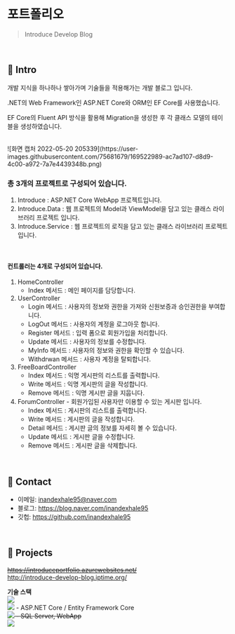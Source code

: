 # 포트폴리오
> Introduce Develop Blog

</br>

## :pushpin: Intro
개발 지식을 하나하나 쌓아가며 기술들을 적용해가는 개발 블로그 입니다.

.NET의 Web Framework인 ASP.NET Core와 ORM인 EF Core를 사용했습니다.

EF Core의 Fluent API 방식을 활용해 Migration을 생성한 후 각 클래스 모델의 테이블을 생성하였습니다.

<br/>
![화면 캡처 2022-05-20 205339](https://user-images.githubusercontent.com/75681679/169522989-ac7ad107-d8d9-4c00-a972-7a7e4439348b.png)

### 총 3개의 프로젝트로 구성되어 있습니다.
1. Introduce          : ASP.NET Core WebApp 프로젝트입니다. 
2. Introduce.Data     : 웹 프로젝트의 Model과 ViewModel을 담고 있는 클래스 라이브러리 프로젝트 입니다.
3. Introduce.Service  : 웹 프로젝트의 로직을 담고 있는 클래스 라이브러리 프로젝트 입니다.

<br/>

#### 컨트롤러는 4개로 구성되어 있습니다.
1. HomeController
    * Index 메서드 : 메인 페이지를 담당합니다.
3. UserController
    * Login 메서드 : 사용자의 정보와 권한을 가져와 신원보증과 승인권한을 부여합니다.
    * LogOut 메서드 : 사용자의 계정을 로그아웃 합니다.
    * Register 메서드 : 입력 폼으로 회원가입을 처리합니다.
    * Update 메서드 : 사용자의 정보를 수정합니다.
    * MyInfo 메서드 : 사용자의 정보와 권한을 확인할 수 있습니다.
    * Withdrwan 메서드 : 사용자 계정을 탈퇴합니다.
4. FreeBoardController
    * Index 메서드 : 익명 게시판의 리스트를 출력합니다.
    * Write 메서드 : 익명 게시판의 글을 작성합니다.
    * Remove 메서드 : 익명 게시판 글을 지웁니다.
5. ForumController - 회원가입된 사용자만 이용할 수 있는 게시판 입니다. 
    * Index 메서드 : 게시판의 리스트를 출력합니다.
    * Write 메서드 : 게시판의 글을 작성합니다.
    * Detail 메서드 : 게시판 글의 정보를 자세히 볼 수 있습니다.
    * Update 메서드 : 게시판 글을 수정합니다.
    * Remove 메서드 : 게시판 글을 삭제합니다.

</br>

## :pushpin: Contact
- 이메일: inandexhale95@naver.com
- 블로그: https://blog.naver.com/inandexhale95
- 깃헙: https://github.com/inandexhale95

</br>

## :pushpin: Projects
~~https://introduceportfolio.azurewebsites.net/~~
<br/>
http://introduce-develop-blog.iptime.org/

**기술 스택**
<br/>
<img src="https://img.shields.io/badge/.NET6-512BD4?style=flat&logo=Dotnet&logoColor=white"/>
<br/>
<img src="https://img.shields.io/badge/Csharp-239120?style=flat&logo=csharp&logoColor=white"/> - ASP.NET Core / Entity Framework Core
<br/>
~~<img src="https://img.shields.io/badge/Azure-0078D4?style=flat&logo=microsoftAzure&logoColor=white"/> - SQL Server, WebApp~~
<br/>
<img src="https://img.shields.io/badge/Bootstrap-7952B3?style=flat&logo=bootstrap&logoColor=white"/>
